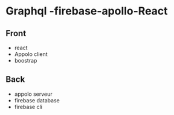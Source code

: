 # Graphql -firebase-apollo-React
## Front  

- react 
- Appolo client 
- boostrap

## Back

- appolo  serveur 
- firebase database
- firebase  cli
